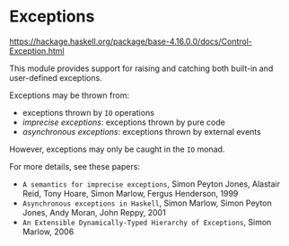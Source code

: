 # Exceptions

https://hackage.haskell.org/package/base-4.16.0.0/docs/Control-Exception.html

This module provides support for raising and catching both built-in and user-defined exceptions.

Exceptions may be thrown from:
- exceptions thrown by `IO` operations
- *imprecise exceptions*: exceptions thrown by pure code
- *asynchronous exceptions*: exceptions thrown by external events

However, exceptions may only be caught in the `IO` monad.

For more details, see these papers:
- `A semantics for imprecise exceptions`, Simon Peyton Jones, Alastair Reid, Tony Hoare, Simon Marlow, Fergus Henderson, 1999
- `Asynchronous exceptions in Haskell`, Simon Marlow, Simon Peyton Jones, Andy Moran, John Reppy, 2001
- `An Extensible Dynamically-Typed Hierarchy of Exceptions`, Simon Marlow, 2006
